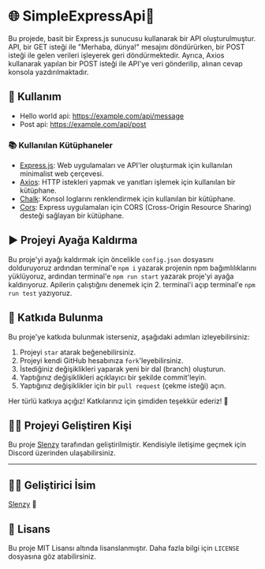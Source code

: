 # 🌐 SimpleExpressApi🚀
Bu projede, basit bir Express.js sunucusu kullanarak bir API oluşturulmuştur. API, bir GET isteği ile "Merhaba, dünya!" mesajını döndürürken, bir POST isteği ile gelen verileri işleyerek geri döndürmektedir. Ayrıca, Axios kullanarak yapılan bir POST isteği ile API'ye veri gönderilip, alınan cevap konsola yazdırılmaktadır.

## 🔧 Kullanım
- Hello world api: https://example.com/api/message
- Post api: https://example.com/api/post

### 📚 Kullanılan Kütüphaneler

- [Express.js](https://expressjs.com/): Web uygulamaları ve API'ler oluşturmak için kullanılan minimalist web çerçevesi.
- [Axios](https://github.com/axios/axios): HTTP istekleri yapmak ve yanıtları işlemek için kullanılan bir kütüphane.
- [Chalk](https://github.com/chalk/chalk): Konsol loglarını renklendirmek için kullanılan bir kütüphane.
- [Cors](https://github.com/expressjs/cors): Express uygulamaları için CORS (Cross-Origin Resource Sharing) desteği sağlayan bir kütüphane.

## ▶️ Projeyi Ayağa Kaldırma
Bu proje'yi ayağı kaldırmak için öncelikle `config.json` dosyasını dolduruyoruz ardından terminal'e `npm i` yazarak projenin npm bağımlılıklarını yüklüyoruz, ardından terminal'e `npm run start` yazarak proje'yi ayağa kaldırıyoruz. Apilerin çalıştığını denemek için 2. terminal'i açıp terminal'e `npm run test` yazıyoruz.

## 🤝 Katkıda Bulunma 
Bu proje'ye katkıda bulunmak isterseniz, aşağıdaki adımları izleyebilirsiniz: 
1. Projeyi `star` atarak beğenebilirsiniz. 
2. Projeyi kendi GitHub hesabınıza `fork`'leyebilirsiniz. 
3. İstediğiniz değişiklikleri yaparak yeni bir dal (branch) oluşturun. 
4. Yaptığınız değişiklikleri açıklayıcı bir şekilde commit'leyin. 
5. Yaptığınız değişiklikler için bir `pull request` (çekme isteği) açın. 

Her türlü katkıya açığız! Katkılarınız için şimdiden teşekkür ederiz! 🚀

## 👨‍💻 Projeyi Geliştiren Kişi

Bu proje [Slenzy](https://discord.com/users/1070795507082985524) tarafından geliştirilmiştir. Kendisiyle iletişime geçmek için Discord üzerinden ulaşabilirsiniz.

---

## 👨‍💻 Geliştirici İsim
 [Slenzy](https://discord.com/users/1070795507082985524) 🚀


## 📝 Lisans
Bu proje MIT Lisansı altında lisanslanmıştır. Daha fazla bilgi için `LICENSE` dosyasına göz atabilirsiniz.
